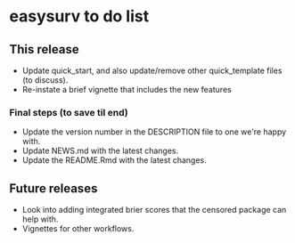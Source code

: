 # easysurv to do list

## This release
* Update quick_start, and also update/remove other quick_template files 
(to discuss).
* Re-instate a brief vignette that includes the new features

### Final steps (to save til end)
* Update the version number in the DESCRIPTION file to one we're happy with.
* Update NEWS.md with the latest changes.
* Update the README.Rmd with the latest changes.



## Future releases

* Look into adding integrated brier scores that the censored package can help 
with.
* Vignettes for other workflows.

